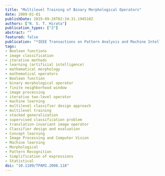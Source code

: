 ```yaml
---
title: "Multilevel Training of Binary Morphological Operators"
date: 2009-01-01
publishDate: 2019-09-28T02:34:31.194510Z
authors: ["N. S. T. Hirata"]
publication_types: ["2"]
abstract: ""
featured: false
publication: "*IEEE Transactions on Pattern Analysis and Machine Intelligence*"
tags: 
- Boolean functions 
- image classification 
- iterative methods 
- learning (artificial intelligence)
- mathematical morphology
- mathematical operators
- Boolean function
- binary morphological operator
- finite neighborhood window
- image processing
- iterative two-level operator
- machine learning
- multilevel classifier design approach
- multilevel training
- stacked generalization
- supervised classification problem
- translation-invariant image operator
- Classifier design and evaluation
- Concept learning
- Image Processing and Computer Vision
- Machine learning
- Morphological
- Pattern Recognition
- Simplification of expressions
- Statistical
doi: "10.1109/TPAMI.2008.118"
---
```


